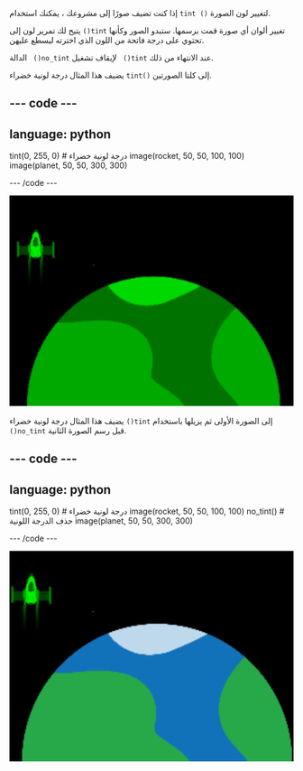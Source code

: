 إذا كنت تضيف صورًا إلى مشروعك ، يمكنك استخدام `tint ()` لتغيير لون الصورة.

يتيح لك تمرير لون إلى `()tint` تغيير ألوان أي صورة قمت برسمها. ستبدو الصور وكأنها تحتوي على درجة فاتحة من اللون الذي اخترته ليسطع عليهن.

الدالة ` ()no_tint` لإيقاف تشغيل ` ()tint` عند الانتهاء من ذلك.

يضيف هذا المثال درجة لونية خضراء `tint()` إلى كلتا الصورتين.

--- code ---
---
language: python
---

  tint(0, 255, 0) # درجة لونية خضراء image(rocket, 50, 50, 100, 100) image(planet, 50, 50, 300, 300)

--- /code ---

![تُظهر منطقة التنفيذ صاروخًا وكوكبًا ملونين](images/all_tint.png)

يضيف هذا المثال درجة لونية خضراء `()tint` إلى الصورة الأولى ثم يزيلها باستخدام ` ()no_tint` قبل رسم الصورة الثانية.

--- code ---
---
language: python
---

  tint(0, 255, 0) # درجة لونية خضراء image(rocket, 50, 50, 100, 100) no_tint() # حذف الدرجة اللونية image(planet, 50, 50, 300, 300)

--- /code ---

![تُظهر منطقة التنفيذ صاروخًا ملونًا وكوكبًا بدون درجة لونية](images/some_tint.png)

